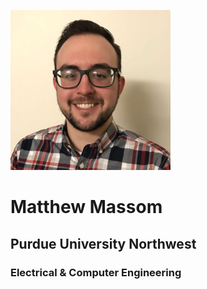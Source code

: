 ![profile](/assets/profile_256.png)
# Matthew Massom
## Purdue University Northwest
### Electrical & Computer Engineering
